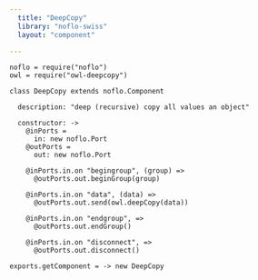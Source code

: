 ```yaml
---
  title: "DeepCopy"
  library: "noflo-swiss"
  layout: "component"

---
```


    noflo = require("noflo")
    owl = require("owl-deepcopy")
    
    class DeepCopy extends noflo.Component
    
      description: "deep (recursive) copy all values an object"
    
      constructor: ->
        @inPorts =
          in: new noflo.Port
        @outPorts =
          out: new noflo.Port
    
        @inPorts.in.on "begingroup", (group) =>
          @outPorts.out.beginGroup(group)
    
        @inPorts.in.on "data", (data) =>
          @outPorts.out.send(owl.deepCopy(data))
    
        @inPorts.in.on "endgroup", =>
          @outPorts.out.endGroup()
    
        @inPorts.in.on "disconnect", =>
          @outPorts.out.disconnect()
    
    exports.getComponent = -> new DeepCopy
    
